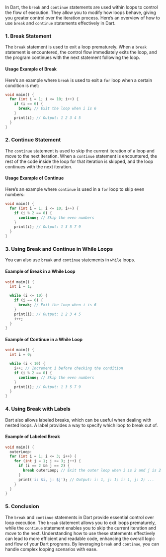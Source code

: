 In Dart, the `break` and `continue` statements are used within loops to control the flow of execution. They allow you to modify how loops behave, giving you greater control over the iteration process. Here’s an overview of how to use `break` and `continue` statements effectively in Dart.

### 1. **Break Statement**

The `break` statement is used to exit a loop prematurely. When a `break` statement is encountered, the control flow immediately exits the loop, and the program continues with the next statement following the loop.

#### **Usage Example of Break**

Here’s an example where `break` is used to exit a `for` loop when a certain condition is met:

```dart
void main() {
  for (int i = 1; i <= 10; i++) {
    if (i == 6) {
      break; // Exit the loop when i is 6
    }
    print(i); // Output: 1 2 3 4 5
  }
}
```

### 2. **Continue Statement**

The `continue` statement is used to skip the current iteration of a loop and move to the next iteration. When a `continue` statement is encountered, the rest of the code inside the loop for that iteration is skipped, and the loop continues with the next iteration.

#### **Usage Example of Continue**

Here’s an example where `continue` is used in a `for` loop to skip even numbers:

```dart
void main() {
  for (int i = 1; i <= 10; i++) {
    if (i % 2 == 0) {
      continue; // Skip the even numbers
    }
    print(i); // Output: 1 3 5 7 9
  }
}
```

### 3. **Using Break and Continue in While Loops**

You can also use `break` and `continue` statements in `while` loops.

#### Example of Break in a While Loop

```dart
void main() {
  int i = 1;

  while (i <= 10) {
    if (i == 6) {
      break; // Exit the loop when i is 6
    }
    print(i); // Output: 1 2 3 4 5
    i++;
  }
}
```

#### Example of Continue in a While Loop

```dart
void main() {
  int i = 0;

  while (i < 10) {
    i++; // Increment i before checking the condition
    if (i % 2 == 0) {
      continue; // Skip the even numbers
    }
    print(i); // Output: 1 3 5 7 9
  }
}
```

### 4. **Using Break with Labels**

Dart also allows labeled breaks, which can be useful when dealing with nested loops. A label provides a way to specify which loop to break out of.

#### Example of Labeled Break

```dart
void main() {
  outerLoop:
  for (int i = 1; i <= 3; i++) {
    for (int j = 1; j <= 3; j++) {
      if (i == 2 && j == 2) {
        break outerLoop; // Exit the outer loop when i is 2 and j is 2
      }
      print('i: $i, j: $j'); // Output: i: 1, j: 1; i: 1, j: 2; ...
    }
  }
}
```

### 5. **Conclusion**

The `break` and `continue` statements in Dart provide essential control over loop execution. The `break` statement allows you to exit loops prematurely, while the `continue` statement enables you to skip the current iteration and move to the next. Understanding how to use these statements effectively can lead to more efficient and readable code, enhancing the overall logic and flow of your Dart programs. By leveraging `break` and `continue`, you can handle complex looping scenarios with ease.
